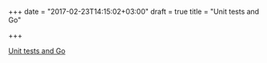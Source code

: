 +++
date = "2017-02-23T14:15:02+03:00"
draft = true
title = "Unit tests and Go"

+++

<p><a href="https://medium.com/randrr-engineering/unit-tests-and-go-915316854e11">Unit tests and Go</a></p>
